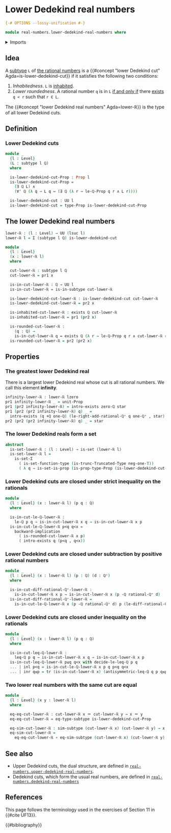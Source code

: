 # Lower Dedekind real numbers

```agda
{-# OPTIONS --lossy-unification #-}

module real-numbers.lower-dedekind-real-numbers where
```

<details><summary>Imports</summary>

```agda
open import elementary-number-theory.addition-rational-numbers
open import elementary-number-theory.difference-rational-numbers
open import elementary-number-theory.inequality-rational-numbers
open import elementary-number-theory.positive-rational-numbers
open import elementary-number-theory.rational-numbers
open import elementary-number-theory.strict-inequality-rational-numbers

open import foundation.conjunction
open import foundation.coproduct-types
open import foundation.dependent-pair-types
open import foundation.dependent-products-propositions
open import foundation.dependent-products-truncated-types
open import foundation.existential-quantification
open import foundation.function-types
open import foundation.identity-types
open import foundation.logical-equivalences
open import foundation.powersets
open import foundation.propositions
open import foundation.sets
open import foundation.subtypes
open import foundation.transport-along-identifications
open import foundation.truncated-types
open import foundation.truncation-levels
open import foundation.unit-type
open import foundation.universal-quantification
open import foundation.universe-levels
```

</details>

## Idea

A [subtype](foundation-core.subtypes.md) `L` of
[the rational numbers](elementary-number-theory.rational-numbers.md) is a
{{#concept "lower Dedekind cut" Agda=is-lower-dedekind-cut}} if it satisfies the
following two conditions:

1. _Inhabitedness_. `L` is [inhabited](foundation.inhabited-subtypes.md).
2. _Lower roundedness_. A rational number `q` is in `L`
   [if and only if](foundation.logical-equivalences.md) there
   [exists](foundation.existential-quantification.md) `q < r` such that `r ∈ L`.

The {{#concept "lower Dedekind real numbers" Agda=lower-ℝ}} is the type of all
lower Dedekind cuts.

## Definition

### Lower Dedekind cuts

```agda
module _
  {l : Level}
  (L : subtype l ℚ)
  where

  is-lower-dedekind-cut-Prop : Prop l
  is-lower-dedekind-cut-Prop =
    (∃ ℚ L) ∧
    (∀' ℚ (λ q → L q ⇔ (∃ ℚ (λ r → le-ℚ-Prop q r ∧ L r))))

  is-lower-dedekind-cut : UU l
  is-lower-dedekind-cut = type-Prop is-lower-dedekind-cut-Prop
```

## The lower Dedekind real numbers

```agda
lower-ℝ : (l : Level) → UU (lsuc l)
lower-ℝ l = Σ (subtype l ℚ) is-lower-dedekind-cut

module _
  {l : Level}
  (x : lower-ℝ l)
  where

  cut-lower-ℝ : subtype l ℚ
  cut-lower-ℝ = pr1 x

  is-in-cut-lower-ℝ : ℚ → UU l
  is-in-cut-lower-ℝ = is-in-subtype cut-lower-ℝ

  is-lower-dedekind-cut-lower-ℝ : is-lower-dedekind-cut cut-lower-ℝ
  is-lower-dedekind-cut-lower-ℝ = pr2 x

  is-inhabited-cut-lower-ℝ : exists ℚ cut-lower-ℝ
  is-inhabited-cut-lower-ℝ = pr1 (pr2 x)

  is-rounded-cut-lower-ℝ :
    (q : ℚ) →
    is-in-cut-lower-ℝ q ↔ exists ℚ (λ r → le-ℚ-Prop q r ∧ cut-lower-ℝ r)
  is-rounded-cut-lower-ℝ = pr2 (pr2 x)
```

## Properties

### The greatest lower Dedekind real

There is a largest lower Dedekind real whose cut is all rational numbers. We
call this element **infinity**.

```agda
infinity-lower-ℝ : lower-ℝ lzero
pr1 infinity-lower-ℝ _ = unit-Prop
pr1 (pr2 infinity-lower-ℝ) = intro-exists zero-ℚ star
pr1 (pr2 (pr2 infinity-lower-ℝ) q) _ =
  intro-exists (q +ℚ one-ℚ) (le-right-add-rational-ℚ⁺ q one-ℚ⁺ , star)
pr2 (pr2 (pr2 infinity-lower-ℝ) q) _ = star
```

### The lower Dedekind reals form a set

```agda
abstract
  is-set-lower-ℝ : (l : Level) → is-set (lower-ℝ l)
  is-set-lower-ℝ l =
    is-set-Σ
      ( is-set-function-type (is-trunc-Truncated-Type neg-one-𝕋))
      ( λ q → is-set-is-prop (is-prop-type-Prop (is-lower-dedekind-cut-Prop q)))
```

### Lower Dedekind cuts are closed under strict inequality on the rationals

```agda
module _
  {l : Level} (x : lower-ℝ l) (p q : ℚ)
  where

  is-in-cut-le-ℚ-lower-ℝ :
    le-ℚ p q → is-in-cut-lower-ℝ x q → is-in-cut-lower-ℝ x p
  is-in-cut-le-ℚ-lower-ℝ p<q q<x =
    backward-implication
      ( is-rounded-cut-lower-ℝ x p)
      ( intro-exists q (p<q , q<x))
```

### Lower Dedekind cuts are closed under subtraction by positive rational numbers

```agda
module _
  {l : Level} (x : lower-ℝ l) (p : ℚ) (d : ℚ⁺)
  where

  is-in-cut-diff-rational-ℚ⁺-lower-ℝ :
    is-in-cut-lower-ℝ x p → is-in-cut-lower-ℝ x (p -ℚ rational-ℚ⁺ d)
  is-in-cut-diff-rational-ℚ⁺-lower-ℝ =
    is-in-cut-le-ℚ-lower-ℝ x (p -ℚ rational-ℚ⁺ d) p (le-diff-rational-ℚ⁺ p d)
```

### Lower Dedekind cuts are closed under inequality on the rationals

```agda
module _
  {l : Level} (x : lower-ℝ l) (p q : ℚ)
  where

  is-in-cut-leq-ℚ-lower-ℝ :
    leq-ℚ p q → is-in-cut-lower-ℝ x q → is-in-cut-lower-ℝ x p
  is-in-cut-leq-ℚ-lower-ℝ p≤q q<x with decide-le-leq-ℚ p q
  ... | inl p<q = is-in-cut-le-ℚ-lower-ℝ x p q p<q q<x
  ... | inr q≤p = tr (is-in-cut-lower-ℝ x) (antisymmetric-leq-ℚ q p q≤p p≤q) q<x
```

### Two lower real numbers with the same cut are equal

```agda
module _
  {l : Level} (x y : lower-ℝ l)
  where

  eq-eq-cut-lower-ℝ : cut-lower-ℝ x ＝ cut-lower-ℝ y → x ＝ y
  eq-eq-cut-lower-ℝ = eq-type-subtype is-lower-dedekind-cut-Prop

  eq-sim-cut-lower-ℝ : sim-subtype (cut-lower-ℝ x) (cut-lower-ℝ y) → x ＝ y
  eq-sim-cut-lower-ℝ =
    eq-eq-cut-lower-ℝ ∘ eq-sim-subtype (cut-lower-ℝ x) (cut-lower-ℝ y)
```

## See also

- Upper Dedekind cuts, the dual structure, are defined in
  [`real-numbers.upper-dedekind-real-numbers`](real-numbers.upper-dedekind-real-numbers.md).
- Dedekind cuts, which form the usual real numbers, are defined in
  [`real-numbers.dedekind-real-numbers`](real-numbers.dedekind-real-numbers.md)

## References

This page follows the terminology used in the exercises of Section 11 in
{{#cite UF13}}.

{{#bibliography}}
